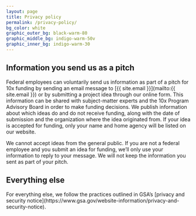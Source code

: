 ```yaml
---
layout: page
title: Privacy policy
permalink: /privacy-policy/
bg_color: white
graphic_outer_bg: black-warm-80
graphic_middle_bg: indigo-warm-50v
graphic_inner_bg: indigo-warm-30
---
```


<h2 class="margin-bottom-5 border-top-p5 padding-top-2 margin-top-5">Information you send us as a pitch</h2>

Federal employees can voluntarily send us information as part of a pitch for 10x funding by sending an email message to [{{ site.email }}](mailto:{{ site.email }}) or by submitting a project idea through our online form. This information can be shared with subject-matter experts and the 10x Program Advisory Board in order to make funding decisions. We publish information about which ideas do and do not receive funding, along with the date of submission and the organization where the idea originated from. If your idea is accepted for funding, only your name and home agency will be listed on our website.

We cannot accept ideas from the general public. If you are not a federal employee and you submit an idea for funding, we’ll only use your information to reply to your message. We will not keep the information you sent as part of your pitch.

<h2 class="margin-bottom-5 border-top-p5 padding-top-2 margin-top-5">Everything else</h2>
For everything else, we follow the practices outlined in GSA’s [privacy and security notice](https://www.gsa.gov/website-information/privacy-and-security-notice).  
